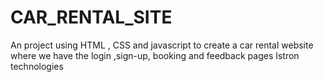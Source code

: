 # CAR_RENTAL_SITE
An project using HTML , CSS and javascript to create a car rental website where we have the login ,sign-up, booking and feedback pages
Istron technologies
